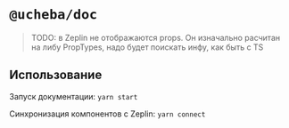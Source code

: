 # `@ucheba/doc`

> TODO: в Zeplin не отображаются props. Он изначально расчитан на либу PropTypes, надо будет поискать инфу, как быть с TS

## Использование

Запуск документации: `yarn start`

Синхронизация компонентов с Zeplin: `yarn connect`

